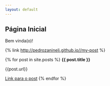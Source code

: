 ```yaml
---
layout: default
---
```


<h2>Página Inicial</h2>

Bem vinda(o)!

{% link http://pedrozanineli.github.io//my-post %}

{% for post in site.posts %}
  <strong>{{ post.title }}</strong>
  <p>{{post.url}}</p>
  <a href="https://pedrozanineli.github.io/truce.github.io{{ post.url }}">Link para o post</a>
{% endfor %}
